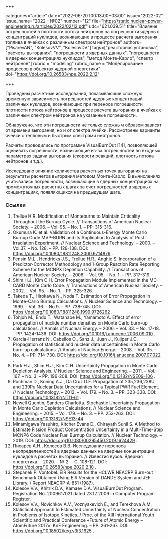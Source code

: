 +++

categories="article"
date="2022-06-20T00:13:00+03:00"
issue="2022-02"
issue_name="2022 - №02"
number="12"
file="https://static.nuclear-power-engineering.ru/articles/2022/02/12.pdf"
udc="621.039.51"
title="Влияние погрешностей в плотности потока нейтронов на погрешности ядерных концентраций нуклидов, возникающие в процессе расчета выгорания топлива в ячейках с различным спектром нейтронов"
authors=["PisarevAN", "KolesovVV", "KolesovDV"]
tags=["реакторная установка", "расчеты выгорания", "погрешности в ядерных данных", "погрешности в ядерных концентрациях нуклидов", "метод Монте-Карло", "спектр нейтронов"]
rubric = "modeling"
rubric_name = "Моделирование процессов в объектах ядерной энергетики"
doi="https://doi.org/10.26583/npe.2022.2.12"

+++

Проведены расчетные исследования, показывающие сложную временную зависимость погрешностей ядерных концентраций различных нуклидов, возникающих при переносе погрешности плотности потока нейтронов в процессе расчета выгорания в ячейках с различным спектром нейтронов на указанные погрешности.

Обнаружено, что эти погрешности не только сложным образом зависят от времени выгорания, но и от спектра ячейки. Рассмотрены варианты ячейки с тепловым и быстрым спектрами нейтронов.

Расчеты проводились по программе VisualBurnOut [14], позволяющей оценивать погрешности, возникающие из-за погрешностей во входных параметрах задачи выгорания (скорости реакций, плотность потока нейтронов и т.д.).

Исследовано влияние количества расчетных точек выгорания на результаты расчетов выгорания методом Монте-Карло. В вычислениях учитывались погрешности, возникающие в ядерных концентрациях на промежуточных расчетных шагах за счет погрешностей в ядерных концентрациях, появляющихся на предыдущем шаге.

### Ссылки

1. Trellue H.R. Modification of Monteburns to Maintain Criticality Throughout the Burnup Cycle. // Transactions of American Nuclear Society. – 2006. – Vol. 95. – No. 1. – PP. 315-316.
2. Okumura K. et al. Validation of a Continuous-Energy Monte Carlo Burnup Code MVP-BURN and its Application to Analysis of Post Irradiation Experiment. // Nuclear Science and Technology. – 2000. – Vol.37. – No. 128. – PP. 128-138. DOI: https://doi.org/10.1080/18811248.2000.9714876 .
3. Fensin M.L., Hendricks J.S., Trellue H.R., Anghie S. Incorporation of a Predictor-Corrector Methodology and 1-Group Reaction Rate Reporting Scheme for the MCNPX Depletion Capability. // Transactions of American Nuclear Society. – 2006. – Vol. 95. – No. 1. – PP. 317-319.
4. Shim H.J., Kim C.H. Error Propagation Module Implemented in the MC-CARD Monte Carlo Code. // Transactions of American Nuclear Society. – 2002. – Vol. 95. – No. 1. – PP. 325-326.
5. Takeda T., Hirokawa N., Noda T. Estimation of Error Propagation in Monte-Carlo Burnup Calculations. // Nuclear Science and Technology. – 1999. – Vol. 36. – No.9. – PP. 738-745. DOI: https://doi.org/10.1080/18811248.1999.9726262 .
6. Tohjoh M., Endo T., Watanabe M., Yamamoto A. Effect of error propagation of nuclide number densities on Monte Carlo burn-up calculations. // Annals of Nuclear Energy. – 2006. – Vol. 33. – No. 17-18. – PP. 1424-1436. DOI: https://doi.org/10.1016/j.anucene.2006.09.010 .
7. Garcia-Herranz N., Cabellos O., Sanz J., Juan J., Kuijper J.C. Propagation of statistical and nuclear data uncertainties in Monte Carlo burn-up calculations. // Annals of Nuclear Energy. – 2008. – Vol. 35. – No. 4. – PP. 714-730. DOI: https://doi.org/10.1016/j.anucene.2007.07.022 .
8. Park H.J., Shim H.J., Kim C.H. Uncertainty Propagation in Monte Carlo Depletion Analysis. // Nuclear Science and Engineering. – 2011. – Vol. 167. – No. 3. – PP. 196-208. DOI: https://doi.org/10.13182/NSE09-106 .
9. Rochman D., Koning A.J., Da Cruz D.F. Propagation of 235,236,238U and 239Pu Nuclear Data Uncertainties for a Typical PWR Fuel Element. // Nuclear Technology. – 2012. – Vol. 179. – No. 3. – PP. 323-338. DOI: https://doi.org/10.13182/NT11-61 .
10. Newell Quentin, Sanders Charlotta. Stochastic Uncertainty Propagation in Monte Carlo Depletion Calculations. // Nuclear Science and Engineering. – 2015. – Vol. 179. – No. 3. – PP. 253-263. DOI: https://doi.org/10.13182/NSE13-44 .
11. Minamigawa Yasuhiro, Kitcher Evans D., Chirayath Sunil S. A Method to Estimate Fission Product Concentration Uncertainty in a Multi-Time-Step MCNP6 Code Nuclear Fuel Burnup Calculation. // Nuclear Technology. – 2019. DOI: https://doi.org/10.1080/00295450.2019.1624429 .
12. Писарев А.Н., Колесов В.В. Исследование переноса неопределенностей в ядерных данных на ядерные концентрации нуклидов в расчетах выгорания. // Известия вузов. Ядерная энергетика. – 2020. – № 2. – С. 108-121. DOI: https://doi.org/10.26583/npe.2020.2.10 .
13. Stepanek P. Vontobel. EIR Results for the HCLWR NEACRP Burn-out Benchmark Obtained Using EIR Version of DANDE System and JEF Library. / Report NEACRP-A-851 (1987).
14. Kolesov V.V., Khitrik D.V., Kamaev D.A. VisualBurnOut Program. Registration No. 2009617021 dated 23.12.2009 in Computer Program Register.
15. Kolesov V.V., Novichkov A.V., Voznyakevich E., and Terekhova A.M. Statistical Approach to Estimated Uncertainty of Nuclear Concentration in Problems of Isotope Kinetics. / Proc. of the XIII International Youth Scientific and Practical Conference «Future of Atomic Energy – AtomFuture 2017». KnE Engineering. – PP. 261-267. DOI: https://doi.org/10.18502/keg.v3i3.1625 .